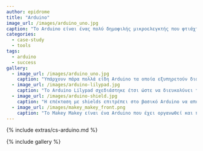 ```yaml
---
author: epidrome
title: "Arduino"
image_url: /images/arduino_uno.jpg
caption: "Το Arduino είναι ένας πολύ δημοφιλής μικροελεγκτής που φτιάχτηκε με αρχικό σκοπό τον προγραμματισμό και την εκπαίδευση των φοιτητών της διάδρασης ανθρώπου-υπολογιστή με συστήματα εισόδου-εξόδου, πέρα από τα κλασικά πληκτρολόγιο-ποντίκι-οθόνη που έχουμε στους επιτραπέζιους ΗΥ."
categories:
  - case-study
  - tools
tags:
  - arduino
  - success
gallery:
  - image_url: /images/arduino_uno.jpg
    caption: "Υπάρχουν πάρα πολλά είδη Arduino τα οποία εξυπηρετούν διαφορετικές ανάγκες."
  - image_url: /images/arduino-lilypad.jpg
    caption: "Το Arduino Lilypad σχεδιάστηκε έτσι ώστε να διευκολύνει το ράψιμό του σε υφάσματα."
  - image_url: /images/arduino-shield.jpg
    caption: "Η επέκταση με shields επιτρέπει στο βασικό Arduino να αποκτήσει νέες δυνατότητες εισόδου (π.χ., joystick) και εξόδου."
  - image_url: /images/makey_makey_front.png
    caption: "Το Makey Makey είναι ένα Arduino που έχει οργανωθεί και προγραμματιστεί έτσι ώστε να διευκολύνει τον πειραματισμό με νέες συσκευές εισόδου."
---
```


{% include extras/cs-arduino.md %}

{% include gallery %}
